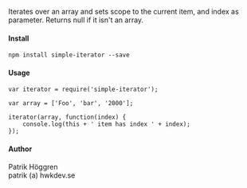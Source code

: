 Iterates over an array and sets scope to the current item, and index as parameter. Returns null if it isn't an array.

#### Install
`npm install simple-iterator --save`

#### Usage
    var iterator = require('simple-iterator');

    var array = ['Foo', 'bar', '2000'];

    iterator(array, function(index) {
        console.log(this + ' item has index ' + index);
    });

#### Author
Patrik Höggren  
patrik (a) hwkdev.se
